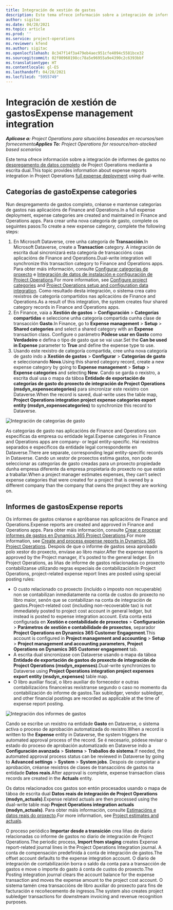 ```yaml
---
title: Integración de xestión de gastos
description: Este tema ofrece información sobre a integración de informes de gastos en Project Operations mediante a escrita dual.
author: sigitac
ms.date: 04/28/2021
ms.topic: article
ms.prod: ''
ms.service: project-operations
ms.reviewer: kfend
ms.author: sigitac
ms.openlocfilehash: 8c347f14f3a479eb4aec951cfe4094c5581bce32
ms.sourcegitcommit: 02f00960198cc78a5e96955a9e4390c2c6393bbf
ms.translationtype: HT
ms.contentlocale: gl-ES
ms.lasthandoff: 04/28/2021
ms.locfileid: "5955749"
---
```

# <a name="expense-management-integration"></a><span data-ttu-id="ef7a2-103">Integración de xestión de gastos</span><span class="sxs-lookup"><span data-stu-id="ef7a2-103">Expense management integration</span></span>

<span data-ttu-id="ef7a2-104">_**Aplícase a:** Project Operations para situacións baseadas en recursos/sen fornecemento_</span><span class="sxs-lookup"><span data-stu-id="ef7a2-104">_**Applies To:** Project Operations for resource/non-stocked based scenarios_</span></span>

<span data-ttu-id="ef7a2-105">Este tema ofrece información sobre a integración de informes de gastos no [despregamento de datos completo](../expense/expense-overview.md) de Project Operations mediante a escrita dual.</span><span class="sxs-lookup"><span data-stu-id="ef7a2-105">This topic provides information about expense reports integration in Project Operations [full expense deployment](../expense/expense-overview.md) using dual-write.</span></span>

## <a name="expense-categories"></a><span data-ttu-id="ef7a2-106">Categorías de gasto</span><span class="sxs-lookup"><span data-stu-id="ef7a2-106">Expense categories</span></span>

<span data-ttu-id="ef7a2-107">Nun despregamento de gastos completo, créanse e mantense categorías de gastos nas aplicacións de Finance and Operations.</span><span class="sxs-lookup"><span data-stu-id="ef7a2-107">In a full expense deployment, expense categories are created and maintained in Finance and Operations apps.</span></span> <span data-ttu-id="ef7a2-108">Para crear unha nova categoría de gasto, complete os seguintes pasos:</span><span class="sxs-lookup"><span data-stu-id="ef7a2-108">To create a new expense category, complete the following steps:</span></span>

1. <span data-ttu-id="ef7a2-109">En Microsoft Dataverse, cree unha categoría de **Transacción**.</span><span class="sxs-lookup"><span data-stu-id="ef7a2-109">In Microsoft Dataverse, create a **Transaction** category.</span></span> <span data-ttu-id="ef7a2-110">A integración de escrita dual sincronizará esta categoría de transaccións coas aplicacións de Finance and Operations.</span><span class="sxs-lookup"><span data-stu-id="ef7a2-110">Dual-write integration will synchronize this transaction category to Finance and Operations apps.</span></span> <span data-ttu-id="ef7a2-111">Para obter máis información, consulte [Configurar categorías de proxecto](/dynamics365/project-operations/project-accounting/configure-project-categories) e [Integración de datos de instalación e configuración de Project Operations](resource-dual-write-setup-integration.md).</span><span class="sxs-lookup"><span data-stu-id="ef7a2-111">For more information, see [Configure project categories](/dynamics365/project-operations/project-accounting/configure-project-categories) and [Project Operations setup and configuration data integration](resource-dual-write-setup-integration.md).</span></span> <span data-ttu-id="ef7a2-112">Como resultado desta integración, o sistema crea catro rexistros de categoría compartidos nas aplicacións de Finance and Operations.</span><span class="sxs-lookup"><span data-stu-id="ef7a2-112">As a result of this integration, the system creates four shared category records in Finance and Operations apps.</span></span>
2. <span data-ttu-id="ef7a2-113">En Finance, vaia a **Xestión de gastos** > **Configuración** > **Categorías compartidas** e seleccione unha categoría compartida cunha clase de transacción **Gasto**.</span><span class="sxs-lookup"><span data-stu-id="ef7a2-113">In Finance, go to **Expense management** > **Setup** > **Shared categories** and select a shared category with an **Expense** transaction class.</span></span> <span data-ttu-id="ef7a2-114">Configure o parámetro **Pódese usar en Gasto** como **Verdadeiro** e defina o tipo de gasto que se vai usar.</span><span class="sxs-lookup"><span data-stu-id="ef7a2-114">Set the **Can be used in Expense** parameter to **True** and define the expense type to use.</span></span>
3. <span data-ttu-id="ef7a2-115">Usando este rexistro de categoría compartida, cree unha nova categoría de gasto indo a **Xestión de gastos** > **Configurar** > **Categorías de gasto** e seleccionando **Nova**.</span><span class="sxs-lookup"><span data-stu-id="ef7a2-115">Using this shared category record, create a new expense category by going to **Expense management** > **Setup** > **Expense categories** and selecting **New**.</span></span> <span data-ttu-id="ef7a2-116">Cando se garda o rexistro, a escrita dual usa o mapa da táboa **Entidade de exportación de categorías de gasto do proxecto de integración de Project Operations (msdyn\_expensecategories)** para sincronizar este rexistro con Dataverse.</span><span class="sxs-lookup"><span data-stu-id="ef7a2-116">When the record is saved, dual-write uses the table map, **Project Operations integration project expense categories export entity (msdyn\_expensecategories)** to synchronize this record to Dataverse.</span></span>

  ![Integración de categorías de gasto](./media/DW6ExpenseCategories.png)

<span data-ttu-id="ef7a2-118">As categorías de gasto nas aplicacións de Finance and Operations son específicas da empresa ou entidade legal.</span><span class="sxs-lookup"><span data-stu-id="ef7a2-118">Expense categories in Finance and Operations apps are company- or legal entity-specific.</span></span> <span data-ttu-id="ef7a2-119">Hai rexistros separados e específicos da entidade legal correspondente en Dataverse.</span><span class="sxs-lookup"><span data-stu-id="ef7a2-119">There are separate, corresponding legal entity-specific records in Dataverse.</span></span> <span data-ttu-id="ef7a2-120">Cando un xestor de proxectos estima gastos, non pode seleccionar as categorías de gasto creadas para un proxecto propiedade dunha empresa diferente da empresa propietaria do proxecto no que están a traballar.</span><span class="sxs-lookup"><span data-stu-id="ef7a2-120">When a project manager estimates expenses, they can’t select expense categories that were created for a project that is owned by a different company than the company that owns the project they are working on.</span></span> 

## <a name="expense-reports"></a><span data-ttu-id="ef7a2-121">Informes de gastos</span><span class="sxs-lookup"><span data-stu-id="ef7a2-121">Expense reports</span></span>

<span data-ttu-id="ef7a2-122">Os informes de gastos créanse e apróbanse nas aplicacións de Finance and Operations.</span><span class="sxs-lookup"><span data-stu-id="ef7a2-122">Expense reports are created and approved in Finance and Operations apps.</span></span> <span data-ttu-id="ef7a2-123">Para obter máis información, consulte [Crear e procesar informes de gastos en Dynamics 365 Project Operations](/learn/modules/create-process-expense-reports/).</span><span class="sxs-lookup"><span data-stu-id="ef7a2-123">For more information, see [Create and process expense reports in Dynamics 365 Project Operations](/learn/modules/create-process-expense-reports/).</span></span> <span data-ttu-id="ef7a2-124">Despois de que o informe de gastos sexa aprobado polo xestor do proxecto, envíase ao libro maior.</span><span class="sxs-lookup"><span data-stu-id="ef7a2-124">After the expense report is approved by the Project manager, it's posted to the general ledger.</span></span> <span data-ttu-id="ef7a2-125">En Project Operations, as liñas de informe de gastos relacionadas co proxecto contabilízanse utilizando regras especiais de contabilización:</span><span class="sxs-lookup"><span data-stu-id="ef7a2-125">In Project Operations, project-related expense report lines are posted using special posting rules:</span></span>

  - <span data-ttu-id="ef7a2-126">O custo relacionado co proxecto (incluído o imposto non recuperable) non se contabilizan inmediatamente na conta de custos do proxecto no libro maior, senón que se contabilizan na conta de integración de gastos.</span><span class="sxs-lookup"><span data-stu-id="ef7a2-126">Project-related cost (including non-recoverable tax) is not immediately posted to project cost account in general ledger, but instead is posted to expense integration account.</span></span> <span data-ttu-id="ef7a2-127">Esta conta está configurada en **Xestión e contabilidade de proxectos** > **Configuración** > **Parámetros de xestión e contabilidade de proxectos**, separador **Project Operations en Dynamics 365 Customer Engagement**.</span><span class="sxs-lookup"><span data-stu-id="ef7a2-127">This account is configured in **Project management and accounting** > **Setup** > **Project management and accounting parameters**, **Project Operations on Dynamics 365 Customer engagement** tab.</span></span>
  - <span data-ttu-id="ef7a2-128">A escrita dual sincronízase con Dataverse usando o mapa da táboa **Entidade de exportación de gastos do proxecto de integración de Project Operations (msdyn\_expenses)**.</span><span class="sxs-lookup"><span data-stu-id="ef7a2-128">Dual-write synchronizes to Dataverse using **Project Operations integration project expenses export entity (msdyn\_expenses)** table map.</span></span>
  - <span data-ttu-id="ef7a2-129">O libro auxiliar fiscal, o libro auxiliar do fornecedor e outras contabilizacións financeiras rexístranse segundo o caso no momento da contabilización do informe de gastos.</span><span class="sxs-lookup"><span data-stu-id="ef7a2-129">Tax subledger, vendor subledger, and other financial postings are recorded as applicable at the time of expense report posting.</span></span>

  ![Integración dos informes de gastos](./media/DW6ExpenseReports.png)

<span data-ttu-id="ef7a2-131">Cando se escribe un rexistro na entidade **Gasto** en Dataverse, o sistema activa o proceso de aprobación automatizada do rexistro.</span><span class="sxs-lookup"><span data-stu-id="ef7a2-131">When a record is written to the **Expense** entity in Dataverse, the system triggers the automated approval process of the record.</span></span> <span data-ttu-id="ef7a2-132">Se é necesario, pódese revisar o estado do proceso de aprobación automatizado en Dataverse indo a **Configuración avanzada** > **Sistema** > **Traballos do sistema**.</span><span class="sxs-lookup"><span data-stu-id="ef7a2-132">If needed, the automated approval process status can be reviewed in Dataverse by going to **Advanced settings** > **System** > **System jobs**.</span></span> <span data-ttu-id="ef7a2-133">Despois de completar a aprobación, créanse rexistros de clases de transaccións de gastos na entidade **Datos reais**.</span><span class="sxs-lookup"><span data-stu-id="ef7a2-133">After approval is complete, expense transaction class records are created in the **Actuals** entity.</span></span>

<span data-ttu-id="ef7a2-134">Os datos relacionados cos gastos son entón procesados usando o mapa de táboa de escrita dual **Datos reais de integración de Project Operations (msdyn\_actuals)**.</span><span class="sxs-lookup"><span data-stu-id="ef7a2-134">Expense related actuals are then processed using the dual-write table map **Project Operations integration actuals (msdyn\_actuals)**.</span></span> <span data-ttu-id="ef7a2-135">Para obter máis información, consulte [Estimacións e datos reais do proxecto](resource-dual-write-estimates-actuals.md).</span><span class="sxs-lookup"><span data-stu-id="ef7a2-135">For more information, see [Project estimates and actuals](resource-dual-write-estimates-actuals.md).</span></span>

<span data-ttu-id="ef7a2-136">O proceso periódico **Importar desde a transición** crea liñas de diario relacionadas co informe de gastos no diario de integración de Project Operations.</span><span class="sxs-lookup"><span data-stu-id="ef7a2-136">The periodic process, **Import from staging** creates Expense report-related journal lines in the Project Operations Integration journal.</span></span> <span data-ttu-id="ef7a2-137">A conta de compensación predefinida á conta de integración de gastos.</span><span class="sxs-lookup"><span data-stu-id="ef7a2-137">The offset account defaults to the expense integration account.</span></span> <span data-ttu-id="ef7a2-138">O diario de integración de contabilización borra o saldo da conta para a transacción de gastos e move o importe do gasto á conta de custos do proxecto.</span><span class="sxs-lookup"><span data-stu-id="ef7a2-138">The Posting integration journal clears the account balance for the expense transaction and moves the expense amount to the project cost account.</span></span> <span data-ttu-id="ef7a2-139">O sistema tamén crea transaccións de libro auxiliar do proxecto para fins de facturación e recoñecemento de ingresos.</span><span class="sxs-lookup"><span data-stu-id="ef7a2-139">The system also creates project subledger transactions for downstream invoicing and revenue recognition purposes.</span></span>
